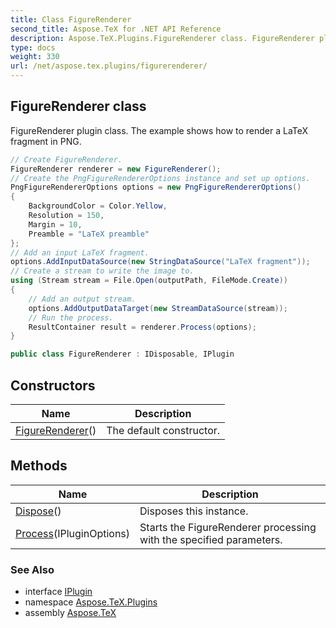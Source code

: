 ```yaml
---
title: Class FigureRenderer
second_title: Aspose.TeX for .NET API Reference
description: Aspose.TeX.Plugins.FigureRenderer class. FigureRenderer plugin class.  The example shows how to render a LaTeX fragment in PNG
type: docs
weight: 330
url: /net/aspose.tex.plugins/figurerenderer/
---
```

## FigureRenderer class

FigureRenderer plugin class.  The example shows how to render a LaTeX fragment in PNG.

```csharp
// Create FigureRenderer.
FigureRenderer renderer = new FigureRenderer();
// Create the PngFigureRendererOptions instance and set up options.
PngFigureRendererOptions options = new PngFigureRendererOptions()
{
    BackgroundColor = Color.Yellow,
    Resolution = 150,
    Margin = 10,
    Preamble = "LaTeX preamble"
};
// Add an input LaTeX fragment.
options.AddInputDataSource(new StringDataSource("LaTeX fragment"));
// Create a stream to write the image to.
using (Stream stream = File.Open(outputPath, FileMode.Create))
{
    // Add an output stream.
    options.AddOutputDataTarget(new StreamDataSource(stream));
    // Run the process.
    ResultContainer result = renderer.Process(options);
}
```

```csharp
public class FigureRenderer : IDisposable, IPlugin
```

## Constructors

| Name | Description |
| --- | --- |
| [FigureRenderer](figurerenderer/)() | The default constructor. |

## Methods

| Name | Description |
| --- | --- |
| [Dispose](../../aspose.tex.plugins/figurerenderer/dispose/)() | Disposes this instance. |
| [Process](../../aspose.tex.plugins/figurerenderer/process/)(IPluginOptions) | Starts the FigureRenderer processing with the specified parameters. |

### See Also

* interface [IPlugin](../iplugin/)
* namespace [Aspose.TeX.Plugins](../../aspose.tex.plugins/)
* assembly [Aspose.TeX](../../)



